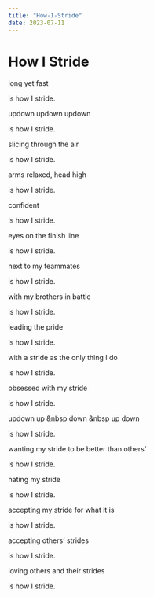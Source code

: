 ```yaml
---
title: "How-I-Stride"
date: 2023-07-11
---
```

# How I Stride

long yet fast

is how I stride.

updown updown updown

is how I stride.

slicing through the air

is how I stride.

arms relaxed, head high

is how I stride.

confident

is how I stride.

eyes on the finish line

is how I stride.

next to my teammates

is how I stride.

with my brothers in battle

is how I stride.

leading the pride

is how I stride.

with a stride as the only thing I do

is how I stride.

obsessed with my stride

is how I stride.

updown up    &nbsp down               &nbsp up down

is how I stride.

wanting my stride to be better than others’

is how I stride.

hating my stride

is how I stride.

accepting my stride for what it is

is how I stride.

accepting others’ strides

is how I stride.

loving others and their strides

is how I stride.
